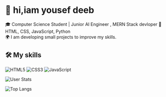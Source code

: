 # 👋 hi,iam yousef deeb

🎓 Computer Science Student | Junior AI Engineer , MERN Stack devloper
🔧  HTML, CSS, JavaScript, Python  
🌍 I am developing small projects to improve my skills.

## 🛠️ My skills

![HTML5](https://img.shields.io/badge/html5-%23E34F26.svg?style=for-the-badge&logo=html5&logoColor=white )
![CSS3](https://img.shields.io/badge/css3-%231572B6.svg?style=for-the-badge&logo=css3&logoColor=white )
![JavaScript](https://img.shields.io/badge/javascript-%23F7DF1E.svg?style=for-the-badge&logo=javascript&logoColor=black )

![User Stats](https://github-readme-stats.vercel.app/api?username=yousefdeeb-112004&show_icons=true&theme=radical )

![Top Langs](https://github-readme-stats.vercel.app/api/top-langs/?username=yousefdeeb-112004&theme=dracula )
